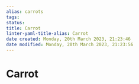 ```yaml
---
alias: carrots
tags: 
status:
title: Carrot
linter-yaml-title-alias: Carrot
date created: Monday, 20th March 2023, 21:23:46
date modified: Monday, 20th March 2023, 21:23:56
---
```


# Carrot